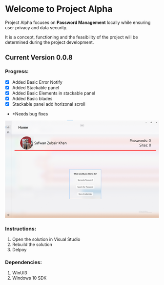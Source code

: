 # Welcome to **Project Alpha**

Project Alpha focuses on **Password Management** locally while ensuring user privacy and data security.

It is a concept, functioning and the feasibility of the project will be determined during the project development.


## Current Version 0.0.8

### Progress:
- [x] Added Basic Error Notify
- [x] Added Stackable panel
- [x] Added Basic Elements in stackable panel
- [x] Added Basic blades
- [x] Stackable panel add horizonal scroll

- *Needs bug fixes

![Progress Image](/Images/Progress.png)


### Instructions:
1. Open the solution in Visual Studio
1. Rebuild the solution
1. Delpoy


### Dependencies:
1. WinUI3
1. Windows 10 SDK

